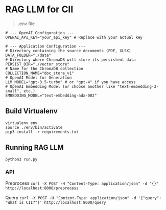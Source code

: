 # RAG LLM for CII


> .env file
```
# --- OpenAI Configuration ---
OPENAI_API_KEY="your_api_key" # Replace with your actual key

# --- Application Configuration ---
# Directory containing the source documents (PDF, XLSX)
DATA_FOLDER="./data"
# Directory where ChromaDB will store its persistent data
PERSIST_DIR="./vector_store"
# Name for the ChromaDB collection
COLLECTION_NAME="doc_store_v1"
# OpenAI Model for Generation
LLM_MODEL="gpt-3.5-turbo" # or "gpt-4" if you have access
# OpenAI Embedding Model (or choose another like "text-embedding-3-small", etc.)
EMBEDDING_MODEL="text-embedding-ada-002"
```


## Build Virtualenv
```
virtualenv env
source ./env/bin/activate
pip3 install -r requirements.txt
```

## Running RAG LLM

`python3 run.py`

### API
Preprocess
`curl -X POST -H "Content-Type: application/json" -d "{}" http://localhost:8000/preprocess`

Query
`curl -X POST -H "Content-Type: application/json" -d '{"query": "What is CII?"}' http://localhost:8000/query`